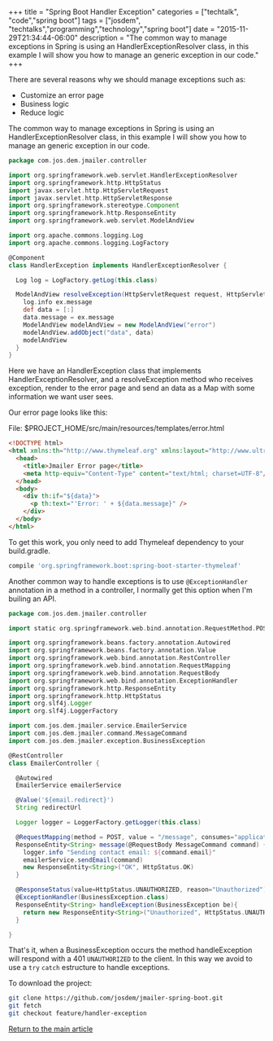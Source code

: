 +++
title = "Spring Boot Handler Exception"
categories = ["techtalk", "code","spring boot"]
tags = ["josdem", "techtalks","programming","technology","spring boot"]
date = "2015-11-29T21:34:44-06:00"
description = "The common way to manage exceptions in Spring is using an HandlerExceptionResolver class, in this example I will show you how to manage an generic exception in our code."
+++

There are several reasons why we should manage exceptions such as:

* Customize an error page
* Business logic
* Reduce logic

The common way to manage exceptions in Spring is using an HandlerExceptionResolver class, in this example I will show you how to manage an generic exception in our code.

```groovy
package com.jos.dem.jmailer.controller

import org.springframework.web.servlet.HandlerExceptionResolver
import org.springframework.http.HttpStatus
import javax.servlet.http.HttpServletRequest
import javax.servlet.http.HttpServletResponse
import org.springframework.stereotype.Component
import org.springframework.http.ResponseEntity
import org.springframework.web.servlet.ModelAndView

import org.apache.commons.logging.Log
import org.apache.commons.logging.LogFactory

@Component
class HandlerException implements HandlerExceptionResolver {

  Log log = LogFactory.getLog(this.class)

  ModelAndView resolveException(HttpServletRequest request, HttpServletResponse response, Object handler, Exception ex){
    log.info ex.message
    def data = [:]
    data.message = ex.message
    ModelAndView modelAndView = new ModelAndView("error")
    modelAndView.addObject("data", data)
    modelAndView
  }
}
```

Here we have an HandlerException class that implements HandlerExceptionResolver, and a resolveException method who receives exception, render to the error page and send an data as a Map with some information we want user sees.

Our error page looks like this:

File: $PROJECT_HOME/src/main/resources/templates/error.html

```html
<!DOCTYPE html>
<html xmlns:th="http://www.thymeleaf.org" xmlns:layout="http://www.ultraq.net.nz/web/thymeleaf/layout">
  <head>
    <title>Jmailer Error page</title>
    <meta http-equiv="Content-Type" content="text/html; charset=UTF-8"/>
  </head>
  <body>
    <div th:if="${data}">
      <p th:text="'Error: ' + ${data.message}" />
    </div>
  </body>
</html>
```

To get this work, you only need to add Thymeleaf dependency to your build.gradle.

```groovy
compile 'org.springframework.boot:spring-boot-starter-thymeleaf'
```

Another common way to handle exceptions is to use `@ExceptionHandler` annotation in a method in a controller, I normally get this option when I'm builing an API.

```groovy
package com.jos.dem.jmailer.controller

import static org.springframework.web.bind.annotation.RequestMethod.POST

import org.springframework.beans.factory.annotation.Autowired
import org.springframework.beans.factory.annotation.Value
import org.springframework.web.bind.annotation.RestController
import org.springframework.web.bind.annotation.RequestMapping
import org.springframework.web.bind.annotation.RequestBody
import org.springframework.web.bind.annotation.ExceptionHandler
import org.springframework.http.ResponseEntity
import org.springframework.http.HttpStatus
import org.slf4j.Logger
import org.slf4j.LoggerFactory

import com.jos.dem.jmailer.service.EmailerService
import com.jos.dem.jmailer.command.MessageCommand
import com.jos.dem.jmailer.exception.BusinessException

@RestController
class EmailerController {

  @Autowired
  EmailerService emailerService

  @Value('${email.redirect}')
  String redirectUrl

  Logger logger = LoggerFactory.getLogger(this.class)

  @RequestMapping(method = POST, value = "/message", consumes="application/json")
  ResponseEntity<String> message(@RequestBody MessageCommand command) {
    logger.info "Sending contact email: ${command.email}"
    emailerService.sendEmail(command)
    new ResponseEntity<String>("OK", HttpStatus.OK)
  }

  @ResponseStatus(value=HttpStatus.UNAUTHORIZED, reason="Unauthorized")
  @ExceptionHandler(BusinessException.class)
  ResponseEntity<String> handleException(BusinessException be){
    return new ResponseEntity<String>("Unauthorized", HttpStatus.UNAUTHORIZED)
  }

}

```

That's it, when a BusinessException occurs the method handleException will respond with a 401 `UNAUTHORIZED` to the client. In this way we avoid to use a `try` `catch` estructure to handle exceptions.

To download the project:

```bash
git clone https://github.com/josdem/jmailer-spring-boot.git
git fetch
git checkout feature/handler-exception
```

[Return to the main article](/techtalk/spring#Spring_Boot)
